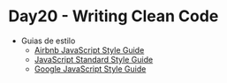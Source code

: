 # Day20 - Writing Clean Code

* Guias de estilo
    * [Airbnb JavaScript Style Guide](https://github.com/airbnb/javascript)
    * [JavaScript Standard Style Guide](https://standardjs.com/)
    * [Google JavaScript Style Guide](https://google.github.io/styleguide/jsguide.html)
